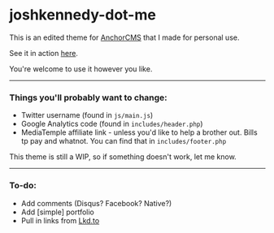 # joshkennedy-dot-me

This is an edited theme for [AnchorCMS](http://anchorcms.com) that I made for personal use.

See it in action [here](http://joshkennedy.me).

You're welcome to use it however you like. 

---


### Things you'll probably want to change:

- Twitter username (found in `js/main.js`)
- Google Analytics code (found in `includes/header.php`)
- MediaTemple affiliate link - unless you'd like to help a brother out. Bills tp pay and whatnot. You can find that in `includes/footer.php`


This theme is still a WIP, so if something doesn't work, let me know.

---

### To-do:

- Add comments (Disqus? Facebook? Native?)
- Add [simple] portfolio
- Pull in links from [Lkd.to](http://lkd.to/)